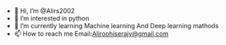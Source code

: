 - 👋 Hi, I’m @Alirs2002
- 👀 I’m interested in python
- 🌱 I’m currently learning Machine learning And Deep learning mathods
- 📫 How to reach me Email:Aliroohiserajy@gmail.com

<!---
Alirs2002/Alirs2002 is a ✨ special ✨ repository because its `README.md` (this file) appears on your GitHub profile.
You can click the Preview link to take a look at your changes.
--->
